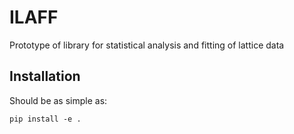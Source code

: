 # ILAFF
Prototype of library for statistical analysis and fitting of lattice data


## Installation

Should be as simple as:

	pip install -e .
